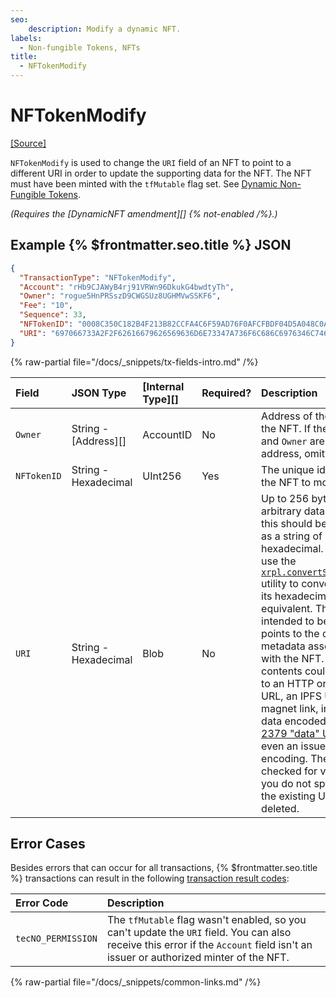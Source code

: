```yaml
---
seo:
    description: Modify a dynamic NFT.
labels:
  - Non-fungible Tokens, NFTs
title:
  - NFTokenModify
---
```

# NFTokenModify
[[Source]](https://github.com/XRPLF/rippled/blob/master/src/xrpld/app/tx/detail/NFTokenModify.cpp "Source")

`NFTokenModify` is used to change the `URI` field of an NFT to point to a different URI in order to update the supporting data for the NFT. The NFT must have been minted with the `tfMutable` flag set. See [Dynamic Non-Fungible Tokens](../../../../concepts/tokens/nfts/dynamic-nfts.md).

_(Requires the [DynamicNFT amendment][] {% not-enabled /%}.)_

## Example {% $frontmatter.seo.title %} JSON


```json
{
  "TransactionType": "NFTokenModify",
  "Account": "rHb9CJAWyB4rj91VRWn96DkukG4bwdtyTh",
  "Owner": "rogue5HnPRSszD9CWGSUz8UGHMVwSSKF6",
  "Fee": "10",
  "Sequence": 33,
  "NFTokenID": "0008C350C182B4F213B82CCFA4C6F59AD76F0AFCFBDF04D5A048C0A300000007",
  "URI": "697066733A2F2F62616679626569636D6E73347A736F6C686C6976346C746D6E356B697062776373637134616C70736D6C6179696970666B73746B736D3472746B652F5665742E706E67"
}
```

{% raw-partial file="/docs/_snippets/tx-fields-intro.md" /%}

| Field             | JSON Type            | [Internal Type][] | Required? | Description |
|:------------------|:---------------------|:------------------|:----------|:------------|
| `Owner`           | String - [Address][] | AccountID         | No        | Address of the owner of the NFT. If the `Account` and `Owner` are the same address, omit this field. |
| `NFTokenID`       | String - Hexadecimal | UInt256           | Yes       | The unique identfier of the NFT to modify. |
| `URI`             | String - Hexadecimal | Blob              | No        | Up to 256 bytes of arbitrary data. In JSON, this should be encoded as a string of hexadecimal. You can use the [`xrpl.convertStringToHex`](https://js.xrpl.org/modules.html#convertStringToHex) utility to convert a URI to its hexadecimal equivalent. This is intended to be a URI that points to the data or metadata associated with the NFT. The contents could decode to an HTTP or HTTPS URL, an IPFS URI, a magnet link, immediate data encoded as an [RFC 2379 "data" URL](https://datatracker.ietf.org/doc/html/rfc2397), or even an issuer-specific encoding. The URI is not checked for validity.  If you do not specify a URI, the existing URI is deleted. |

## Error Cases

Besides errors that can occur for all transactions, {% $frontmatter.seo.title %} transactions can result in the following [transaction result codes](../transaction-results/index.md):

| Error Code         | Description |
|:-------------------|:------------|
| `tecNO_PERMISSION` | The `tfMutable` flag wasn't enabled, so you can't update the `URI` field. You can also receive this error if the `Account` field isn't an issuer or authorized minter of the NFT.  |

{% raw-partial file="/docs/_snippets/common-links.md" /%}
